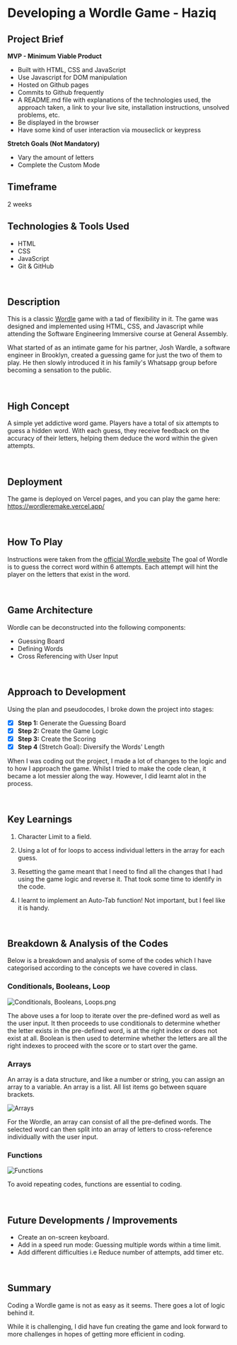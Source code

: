 # Developing a Wordle Game - Haziq

## Project Brief
**MVP - Minimum Viable Product** 
- Built with HTML, CSS and JavaScript
- Use Javascript for DOM manipulation
- Hosted on Github pages
- Commits to Github frequently
- A README.md file with explanations of the technologies used, the approach taken, a link to your live site, installation instructions, unsolved problems, etc.
- Be displayed in the browser
- Have some kind of user interaction via mouseclick or keypress

**Stretch Goals (Not Mandatory)**
- Vary the amount of letters
- Complete the Custom Mode

## Timeframe
2 weeks

## Technologies & Tools Used
- HTML
- CSS
- JavaScript
- Git & GitHub

<br>

## Description
This is a classic [Wordle](https://www.nytimes.com/games/wordle/index.html) game with a tad of flexibility in it. The game was designed and implemented using HTML, CSS, and Javascript while attending the Software Engineering Immersive course at General Assembly.

What started of as an intimate game for his partner, Josh Wardle, a software engineer in Brooklyn, created a guessing game for just the two of them to play. He then slowly introduced it in his family's Whatsapp group before becoming a sensation to the public.

<br>

## High Concept
A simple yet addictive word game. Players have a total of six attempts to guess a hidden word. With each guess, they receive feedback on the accuracy of their letters, helping them deduce the word within the given attempts. 

<br>

## Deployment
The game is deployed on Vercel pages, and you can play the game here: https://wordleremake.vercel.app/

<br>

## How To Play
Instructions were taken from the [official Wordle website](https://www.nytimes.com/2022/02/10/crosswords/best-wordle-tips.html
)
The goal of Wordle is to guess the correct word within 6 attempts. Each attempt will hint the player on the letters that exist in the word.

<br>

## Game Architecture
Wordle can be deconstructed into the following components:
- Guessing Board
- Defining Words 
- Cross Referencing with User Input

<br>

## Approach to Development
Using the plan and pseudocodes, I broke down the project into stages:
- [x] **Step 1:** Generate the Guessing Board
- [x] **Step 2:** Create the Game Logic
- [x] **Step 3:** Create the Scoring
- [x] **Step 4** (Stretch Goal): Diversify the Words' Length

When I was coding out the project, I made a lot of changes to the logic and to how I approach the game. Whilst I tried to make the code clean, it became a lot messier along the way. However, I did learnt alot in the process.

<br>

## Key Learnings
1. Character Limit to a field.

2. Using a lot of for loops to access individual letters in the array for each guess.

3. Resetting the game meant that I need to find all the changes that I had using the game logic and reverse it. That took some time to identify in the code.

4. I learnt to implement an Auto-Tab function! Not important, but I feel like it is handy.

<br>

## Breakdown & Analysis of the Codes
Below is a breakdown and analysis of some of the codes which I have categorised according to the concepts we have covered in class.

### Conditionals, Booleans, Loop

![Conditionals, Booleans, Loops.png](https://github.com/ahzqr/wordle-ga/blob/6007694f3d150fce706f11ad84beee72bd1821b5/Conditionals%2C%20Booleans%2C%20Loops.png)

The above uses a for loop to iterate over the pre-defined word as well as the user input. 
It then proceeds to use conditionals to determine whether the letter exists in the pre-defined word, is at the right index or does not exist at all.
Boolean is then used to determine whether the letters are all the right indexes to proceed with the score or to start over the game.

### Arrays 
An array is a data structure, and like a number or string, you can assign an array to a variable. An array is a list. All list items go between square brackets.

![Arrays](https://github.com/ahzqr/wordle-ga/blob/ae6c85b52dcf08a05b95f483fc630c5bc291effd/Array.png)

For the Wordle, an array can consist of all the pre-defined words. The selected word can then split into an array of letters to cross-reference individually with the user input.

### Functions

![Functions](https://github.com/ahzqr/wordle-ga/blob/fbe00919bc27c69069a2693045379686e0fb7639/Functions.png)

To avoid repeating codes, functions are essential to coding.

<br>

## Future Developments / Improvements

- Create an on-screen keyboard.
- Add in a speed run mode: Guessing multiple words within a time limit.
- Add different difficulties i.e Reduce number of attempts, add timer etc.

<br>

## Summary
Coding a Wordle game is not as easy as it seems. There goes a lot of logic behind it. 

While it is challenging, I did have fun creating the game and look forward to more challenges in hopes of getting more efficient in coding.
